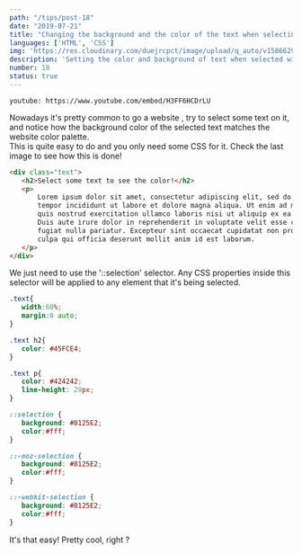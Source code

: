 ```yaml
---
path: "/tips/post-18"
date: "2019-07-21"
title: "Changing the background and the color of the text when selecting it"
languages: ['HTML', 'CSS']
img: 'https://res.cloudinary.com/duejrcpct/image/upload/q_auto/v1586629142/tips/18-1_zxpaoy.jpg'
description: 'Setting the color and background of text when selected with HTML and CSS'
number: 18
status: true
---
```


`youtube: https://www.youtube.com/embed/H3FF6HCDrLU`

Nowadays it's pretty common to go a website , try to select some text on it, and notice how the background color of the selected text matches the website color palette.  
This is quite easy to do and you only need some CSS for it. Check the last image to see how this is done!

 ```html
<div class="text">
    <h2>Select some text to see the color!</h2>
    <p>
        Lorem ipsum dolor sit amet, consectetur adipiscing elit, sed do eiusmod 
        tempor incididunt ut labore et dolore magna aliqua. Ut enim ad minim veniam, 
        quis nostrud exercitation ullamco laboris nisi ut aliquip ex ea commodo consequat. 
        Duis aute irure dolor in reprehenderit in voluptate velit esse cillum dolore eu 
        fugiat nulla pariatur. Excepteur sint occaecat cupidatat non proident, sunt in 
        culpa qui officia deserunt mollit anim id est laborum.
    </p>
</div>
 ```

We just need to use the '::selection' selector. Any CSS properties inside this selector will be applied to any element that it's being selected.

 ```css
.text{
    width:60%;
    margin:0 auto;
}

.text h2{
    color: #45FCE4;
}

.text p{
    color: #424242;
    line-height: 29px;
}

::selection {  
    background: #8125E2;
    color:#fff;
}

::-moz-selection { 
    background: #8125E2;
    color:#fff;
}

::-webkit-selection { 
    background: #8125E2;
    color:#fff; 
}

 ```  
It's that easy! Pretty cool, right ?